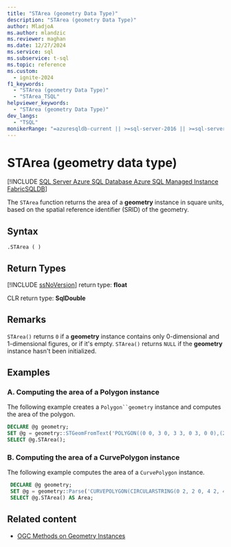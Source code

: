 ```yaml
---
title: "STArea (geometry Data Type)"
description: "STArea (geometry Data Type)"
author: MladjoA
ms.author: mlandzic
ms.reviewer: maghan
ms.date: 12/27/2024
ms.service: sql
ms.subservice: t-sql
ms.topic: reference
ms.custom:
  - ignite-2024
f1_keywords:
  - "STArea (geometry Data Type)"
  - "STArea_TSQL"
helpviewer_keywords:
  - "STArea (geometry Data Type)"
dev_langs:
  - "TSQL"
monikerRange: "=azuresqldb-current || >=sql-server-2016 || >=sql-server-linux-2017 || =azuresqldb-mi-current || =fabric"
---
```


# STArea (geometry data type)

[!INCLUDE [SQL Server Azure SQL Database Azure SQL Managed Instance FabricSQLDB](../../includes/applies-to-version/sql-asdb-asdbmi-fabricsqldb.md)]

The `STArea` function returns the area of a **geometry** instance in square units, based on the spatial reference identifier (SRID) of the geometry.

## Syntax

```syntaxsql
.STArea ( )
```

## Return Types

[!INCLUDE [ssNoVersion](../../includes/ssnoversion-md.md)] return type: **float**

CLR return type: **SqlDouble**

## Remarks

`STArea()` returns `0` if a **geometry** instance contains only 0-dimensional and 1-dimensional figures, or if it's empty. `STArea()` returns `NULL` if the **geometry** instance hasn't been initialized.

## Examples

### A. Computing the area of a Polygon instance

The following example creates a `Polygon``geometry` instance and computes the area of the polygon.

```sql
DECLARE @g geometry;
SET @g = geometry::STGeomFromText('POLYGON((0 0, 3 0, 3 3, 0 3, 0 0),(2 2, 2 1, 1 1, 1 2, 2 2))', 0);
SELECT @g.STArea();
```

### B. Computing the area of a CurvePolygon instance

The following example computes the area of a `CurvePolygon` instance.

```sql
 DECLARE @g geometry;
 SET @g = geometry::Parse('CURVEPOLYGON(CIRCULARSTRING(0 2, 2 0, 4 2, 4 2, 0 2))');
 SELECT @g.STArea() AS Area;
```

## Related content

- [OGC Methods on Geometry Instances](../../t-sql/spatial-geometry/ogc-methods-on-geometry-instances.md)
